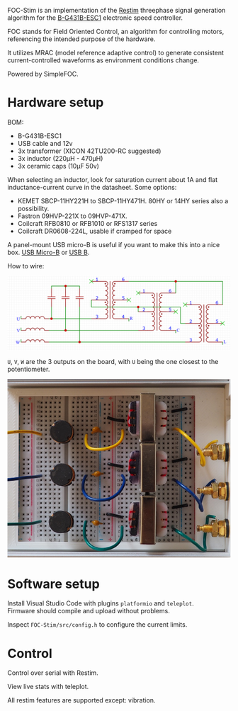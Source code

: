 FOC-Stim is an implementation of the [Restim](https://github.com/diglet48/restim) threephase signal generation algorithm
for the [B-G431B-ESC1](https://www.st.com/en/evaluation-tools/b-g431b-esc1.html) electronic speed controller.

FOC stands for Field Oriented Control, an algorithm for controlling motors, referencing the intended purpose of the hardware.

It utilizes MRAC (model reference adaptive control) to generate consistent current-controlled waveforms
as environment conditions change.

Powered by SimpleFOC.

# Hardware setup

BOM:

* B-G431B-ESC1
* USB cable and 12v
* 3x transformer (XICON 42TU200-RC suggested)
* 3x inductor (220µH - 470µH)
* 3x ceramic caps (10µF 50v)

When selecting an inductor, look for saturation current about 1A and flat inductance-current curve in the datasheet. Some options:
* KEMET SBCP-11HY221H to SBCP-11HY471H. 80HY or 14HY series also a possibility.
* Fastron 09HVP-221X to 09HVP-471X.
* Coilcraft RFB0810 or RFB1010 or RFS1317 series
* Coilcraft DR0608-224L, usable if cramped for space


A panel-mount USB micro-B is useful if you want to make this into a nice box.
[USB Micro-B](https://www.sparkfun.com/products/15464)
or [USB B](https://www.sparkfun.com/products/15463).

How to wire:

![](docs/images/schematic.png)

`U`, `V`, `W` are the 3 outputs on the board, with `U` being the one closest to the potentiometer.

![](docs/images/breadboard.jpg)

# Software setup

Install Visual Studio Code with plugins `platformio` and `teleplot`.  
Firmware should compile and upload without problems.

Inspect `FOC-Stim/src/config.h` to configure the current limits.

# Control

Control over serial with Restim.

View live stats with teleplot.

All restim features are supported except: vibration.